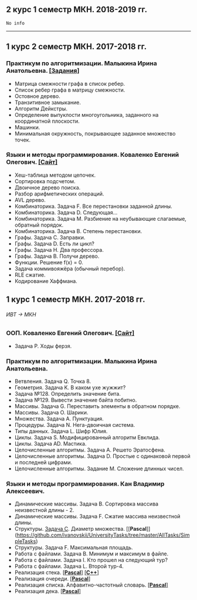 ## 2 курс 1 семестр МКН. 2018-2019 гг.
    No info
---
## 1 курс 2 семестр МКН. 2017-2018 гг.
### Практикум по алгоритмизации. Малыкина Ирина Анатольевна. [[Задания]](https://drive.google.com/open?id=18UbFNCUJ2Sc6g4-9_Bve2ceStadzEuvf)
* Матрица смежности графа в список ребер.
* Список ребер графа в матрицу смежности.
* Остовное дерево.
* Транзитивное замыкание.
* Алгоритм Дейкстры.
* Определение выпуклости многоугольника, заданного на координатной плоскости.
* Машинки.
* Минимальная окружность, покрывающее заданное множество точек.
### Языки и методы программирования. Коваленко Евгений Олегович. [[Сайт]](https://hackmd.io/s/B1zCbjLOz#)
* Хеш-таблица методом цепочек.
* Сортировка подсчетом.
* Двоичное дерево поиска.
* Разбор арифметических операций.
* AVL дерево.
* Комбинаторика. Задача F. Все перестановки заданной длины.
* Комбинаторика. Задача D. Следующая...
* Комбинаторика. Задача M. Разбиение на неубывающие слагаемые, обратный порядок.
* Комбинаторика. Задача B. Степень перестановки.
* Графы. Задача C. Заправки.
* Графы. Задача D. Есть ли цикл?
* Графы. Задача H. Два профессора.
* Графы. Задача B. Получи дерево.
* Функции. Решение f(x) = 0.
* Задача коммивояжёра (обычный перебор).
* RLE сжатие.
* Кодирование Хаффмана. 
## 1 курс 1 семестр МКН. 2017-2018 гг. 
###### _ИВТ -> МКН_
### ООП. Коваленко Евгений Олегович. [[Сайт]](https://hackmd.io/s/ByuCAi-pW#)
* Задача P. Ходы ферзя. 
### Практикум по алгоритмизации. Малыкина Ирина Анатольевна.
* Ветвления. Задача Q. Точка 8.
* Геометрия. Задача K. В каком ухе жужжит?
* Задача №128. Определить значение бита.
* Задача №129. Вывести значение байта побитно.
* Массивы. Задача G. Переставить элементы в обратном порядке.
* Массивы. Задача O. Шарики.
* Множества. Задача A. Пунктуация.
* Процедуры. Задача N. Нега-двоичная система.
* Типы данных. Задача L. Шифр Юлия.
* Циклы. Задача S. Модифицированный алгоритм Евклида.
* Циклы. Задача AD. Мастика.
* Целочисленные алгоритмы. Задача A. Решето Эратосфена.
* Целочисленные алгоритмы. Задача D. Простые с одинаковой первой и последней цифрами.
* Целочисленные алгоритмы. Задание M. Сложение длинных чисел.
### Языки и методы программирования. Кан Владимир Алексеевич.
* Динамические массивы. Задача B. Сортировка массива неизвестной длины - 2.
* Динамические массивы. Задача F. Сжатие массива неизвестной длины.
* Структуры. [Задача C](http://informatics.mccme.ru/mod/statements/view3.php?id=279&chapterid=324). Диаметр множества. [[**Pascal**]] (https://github.com/ivanovskii/UniversityTasks/tree/master/AllTasks/SimpleTasks)
* Структуры. Задача F. Максимальная площадь.
* Работа с файлами. Задача B. Минимум и максимум в файле.
* Работа с файлами. Задача I. Кто прошел на следующий тур?
* Работа с файлами. Задача L. Второй тур-4.
* Реализация стека. [[**Pascal**]](https://github.com/ivanovskii/UniversityTasks/blob/master/AllTasks/DataStructures/Stack.pas) [[**С++**]](https://github.com/ivanovskii/UniversityTasks/blob/master/AllTasks/DataStructures/Stack.cpp)
* Реализация очереди. [[**Pascal**]](https://github.com/ivanovskii/UniversityTasks/blob/master/AllTasks/DataStructures/Queue.pas)
* Реализация списка. Алфавитно-частотный словарь. [[**Pascal**]](https://github.com/ivanovskii/UniversityTasks/tree/master/AllTasks/DataStructures/Lists)
* Реализация дека. [[**Pascal**]](https://github.com/ivanovskii/UniversityTasks/blob/master/AllTasks/DataStructures/Deque.pas)
